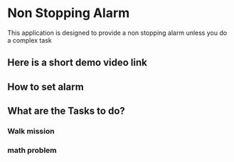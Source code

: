 #  Non Stopping Alarm
This application is designed to provide a non stopping alarm unless you do a complex task

## Here is a short demo video link


## How to set alarm


## What are the Tasks to do?

### Walk mission

### math problem

